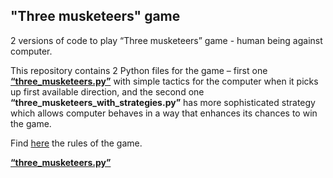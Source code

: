 <html>
    <h2>"Three musketeers" game </h2>
    <p>2 versions of code to play “Three musketeers” game - human being against computer.</p>
    <p>This repository contains 2 Python files for the game – first one <a href="https://github.com/yivash/3-musketeers-game_Python/blob/master/three_musketeers.py"><b>“three_musketeers.py”</b></a> with simple tactics for the computer when it picks up first available direction, and the second one <b>“three_musketeers_with_strategies.py”</b> has more sophisticated strategy which allows computer behaves in a way that enhances its chances to win the game.</p>
    <p>Find <a href="http://en.wikipedia.org/wiki/Three_Musketeers_%28game%29">here</a> the rules of the game.</p>
    <p><a href="https://github.com/yivash/3-musketeers-game_Python/blob/master/three_musketeers.py"><b>“three_musketeers.py”</b></a></p>
</html>
